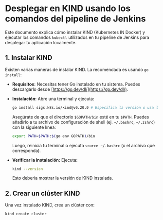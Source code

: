 # Desplegar en KIND usando los comandos del pipeline de Jenkins

Este documento explica cómo instalar KIND (Kubernetes IN Docker) y ejecutar los comandos `kubectl` utilizados en tu pipeline de Jenkins para desplegar tu aplicación localmente.

## 1. Instalar KIND

Existen varias maneras de instalar KIND. La recomendada es usando `go install`:

*   **Requisitos:** Necesitas tener Go instalado en tu sistema. Puedes descargarlo desde [https://go.dev/dl/](https://go.dev/dl/).

*   **Instalación:** Abre una terminal y ejecuta:

    ```bash
    go install sigs.k8s.io/kind@v0.20.0 # Especifica la versión o usa la más reciente
    ```

    Asegúrate de que el directorio `$GOPATH/bin` esté en tu `$PATH`. Puedes añadirlo a tu archivo de configuración de shell (ej. `~/.bashrc`, `~/.zshrc`) con la siguiente línea:

    ```bash
    export PATH=$PATH:$(go env GOPATH)/bin
    ```

    Luego, reinicia tu terminal o ejecuta `source ~/.bashrc` (o el archivo que corresponda).

*   **Verificar la instalación:** Ejecuta:

    ```bash
    kind --version
    ```

    Esto debería mostrar la versión de KIND instalada.

## 2. Crear un clúster KIND

Una vez instalado KIND, crea un clúster con:

```bash
kind create cluster